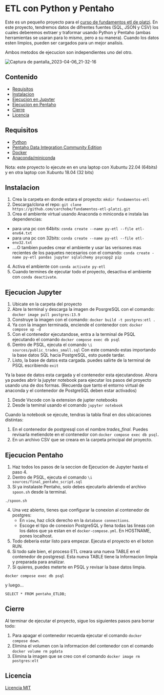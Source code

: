 # ETL con Python y Pentaho
Este es un pequeño proyecto para el [curso de fundamentos etl de platzi](https://platzi.com/cursos/fundamentos-etl/ "curso de fundamentos etl de platzi"). En este proyecto, tendremos datos de difrentes fuentes (SQL, JSON y CSV) los cuales deberemos extraer y traformar usando Python y Pentaho (ambas herramientas se usaran para lo mismo, pero a su manera). Cuando los datos esten limpios, pueden ser cargados para un mejor analisis.

Ambos metodos de ejecucion son independientes uno del otro.

![Captura de pantalla_2023-04-06_21-32-16](https://user-images.githubusercontent.com/99220263/230528848-b67632c2-337e-4614-bd3d-ef2b58695dec.png)

## Contenido
- [Requisitos](#Requisitos)
- [Instalacion](#Instalacion)
- [Ejecucion en Jupyter](#Ejecucion-Jupyter)
- [Ejecucion en Pentaho](#Ejecucion-Pentaho)
- [Cierre](#Cierre)
- [Licencia](#Licencia)

## Requisitos
   - [Python](https://www.python.org/downloads/ "Python")
   - [Pentaho Data Integration Community Edition](https://www.hitachivantara.com/en-us/products/dataops-software/data-integration-analytics/pentaho-community-edition.html)
   - [Docker](https://docs.docker.com/get-docker/)
   - [Anaconda/miniconda](https://docs.anaconda.com/anaconda/install/)

Nota: este proyecto lo ejecute en en una laptop con Xubuntu 22.04 (64bits) y en otra laptop con Xubuntu 18.04 (32 bits)

## Instalacion
  1. Crea la carpeta en donde estara el proyecto: `mkdir fundamentos-etl`
  2. Descarga/clona el repo: `git clone https://github.com/carchobe/fundamentos-etl-platzi.git`
  3. Crea el ambiente virtual usando Anaconda o miniconda e instala las dependencias:
  - para una pc con 64bits:
   `conda create --name py-etl --file etl-env64.txt`
  - para una pc con 32bits:
   `conda create --name py-etl --file etl-env32.txt`
  -  ….O tambien puedes crear el ambiente y usar las verisones mas recientes de los paquetes necesarios con el comando: `conda create -name py-etl pandas jupyter sqlalchemy psycopg2 pip`
  4. Activa el ambiente con `conda activate py-etl`
  5. Cuando termines de ejecutar todo el proyecto, desactiva el ambiente con `conda deactivate`.

## Ejecucion Jupyter
1. Ubicate en la carpeta del proyecto
2. Abre la terminal y descarga la imagen de PosrgreSQL con el comando:
`docker image pull postgres:13.9`
3. Construye la imagen con el comando: 
`docker build -t postgres:etl .`
4. Ya con la imagen terminada, enciende el contenedor con:
`docker compose up -d`
5. Con el contenedor ejecutandose, entra a la terminal de PSQL ejecutando el comando 
`docker compose exec db psql`
6. Dentro de PSQL,  ejecuta el comando 
`\i sources/public_trades_small.sql`
Con este comando estas importando la base datos SQL hacia PostgreSQL, esto puede tardar.
7. Listo, la base de datos esta cargada. puedes salirte de la terminal de PSQL escribiendo `exit`

Ya la base de datos esta cargada y el contenedor esta ejecutandose. Ahora ya puedes abrir la jupyter notebook para ejecutar los pasos del proyecto usando una de dos formas. (Recuerda que tanto el entorno virtual de anaconda y el contenedor de PostgreSQL deben estar activados)
   1. Desde Vscode con la extension de jupter notebooks 
   2. Desde la teminal usando el comando `jupyter notebook`
   
Cuando la notebook se ejecute, tendras la tabla final en dos ubicaciones distintas:
1. En el contenedor de postgresql con el nombre *trades_final*. Puedes revisarla metiendote en el contenedor con `docker compose exec db psql`.
2. En un archivo CSV que se creara en la carpeta principal del proyecto.
   
## Ejecucion Pentaho

1. Haz todos los pasos de la seccion de Ejecucion de Jupyter hasta el paso 4.
2. Dentro de PSQL,  ejecuta el comando 
`\i sources/final_pentaho_script.sql`
3. Si ya instalaste Pentaho, solo debes ejecutarlo abriendo el archivo `spoon.sh` desde la terminal.
```
./spoon.sh
```
4. Una vez abierto, tienes que configurar la conexion al contenedor de postgres:
   - En `view`, haz click derecho en la `database connections`.
   - Escoge el tipo de conexion PostgreSQL y llena todas las lineas con los datos que ya estan en el `docker-compose.yml`. En HOSTNAME, pones localhost.
5. Todo deberia estar listo para empezar. Ejecuta el proyecto en el boton RUN.
6. Si todo sale bien, el proceso ETL creara una nueva TABLE en el contenedor de postgresql. Esta nueva TABLE tiene la Informacion limpia y preparada para analizar.
7. Si quieres, puedes meterte en PSQL y revisar la base datos limpia.
```
docker compose exec db psql
```
y luego...
```
SELECT * FROM pentaho_ETLDB;
```

## Cierre

Al terminar de ejecutar el proyecto, sigue los siguientes pasos para borrar todo:
1. Para apagar el contenedor recuerda ejecutar el comando `docker compose down`.
2. Elimina el volumen con la informacion del contenedor con el comando `docker volume rm pgdata`
3. Elimina la imagen que se creo con el comando `docker image rm postgres:elt`

## Licencia
[Licencia MIT](https://choosealicense.com/licenses/mit/)
